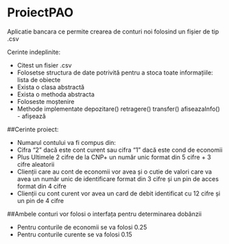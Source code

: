 # ProiectPAO
Aplicatie bancara ce permite crearea de conturi noi folosind un fișier de tip .csv

Cerinte indeplinite:
- Citest un fisier .csv
- Folosetse structura de date potrivită pentru a stoca toate informațiile: lista de obiecte
- Exista o clasa abstractă
- Exista o methoda abstracta
- Foloseste moștenire
- Methode implementate 
depozitare()
retragere()
transfer()
afiseazaInfo() - afișează

##Cerinte proiect:
-   Numarul contului va fi compus din:
-   Cifra “2” dacă este cont curent sau cifra “1” dacă este cond de economii
-   Plus Ultimele 2 cifre de la CNP+ un număr unic format din 5 cifre + 3 cifre aleatorii
-   Clienții care au cont de economii vor avea și o cutie de valori care va avea un număr unic de identificare format din 3 cifre și un pin de acces format din 4 cifre
-   Clienții cu cont curent vor avea un card de debit identificat cu 12 cifre și un pin de 4 cifre

##Ambele conturi vor folosi o interfața pentru determinarea dobânzii
- Pentru conturile de economii se va folosi 0.25
- Pentru conturile curente se va folosi 0.15
